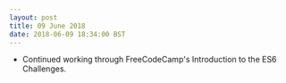 ```yaml
---
layout: post
title: 09 June 2018 
date: 2018-06-09 18:34:00 BST
---
```

+ Continued working through FreeCodeCamp's Introduction to the ES6 Challenges.
